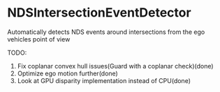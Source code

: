 # NDSIntersectionEventDetector
Automatically detects NDS events around intersections from the ego vehicles point of view

TODO:
1. Fix coplanar convex hull issues(Guard with a coplanar check)(done)
2. Optimize ego motion further(done)
3. Look at GPU disparity implementation instead of CPU(done)
